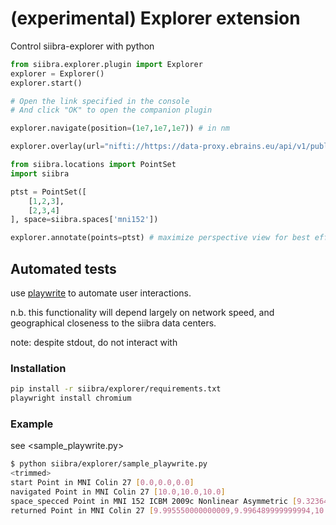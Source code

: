 # (experimental) Explorer extension

Control siibra-explorer with python

```python
from siibra.explorer.plugin import Explorer
explorer = Explorer()
explorer.start()

# Open the link specified in the console
# And click "OK" to open the companion plugin

explorer.navigate(position=(1e7,1e7,1e7)) # in nm

explorer.overlay(url="nifti://https://data-proxy.ebrains.eu/api/v1/public/buckets/d-d69b70e2-3002-4eaf-9c61-9c56f019bbc8/probabilistic_maps_pmaps_175areas/Area-hOc1/Area-hOc1_pmap_l_N10_nlin2ICBM152asym2009c_4.2_public_258e8c1d846f92be76922b20287344ae.nii.gz") # TODO a bit buggy, and does not yet work

from siibra.locations import PointSet
import siibra

ptst = PointSet([
    [1,2,3],
    [2,3,4]
], space=siibra.spaces['mni152'])

explorer.annotate(points=ptst) # maximize perspective view for best effect

```

## Automated tests

use [playwrite](https://playwright.dev/python/) to automate user interactions.

n.b. this functionality will depend largely on network speed, and geographical closeness to the siibra data centers.

note: despite stdout, do not interact with 

### Installation

```sh
pip install -r siibra/explorer/requirements.txt
playwright install chromium
```

### Example

see <sample_playwrite.py>

```sh
$ python siibra/explorer/sample_playwrite.py
<trimmed>
start Point in MNI Colin 27 [0.0,0.0,0.0]
navigated Point in MNI Colin 27 [10.0,10.0,10.0]
space_specced Point in MNI 152 ICBM 2009c Nonlinear Asymmetric [9.323640000000012,11.565300000000008,9.66219000000001]
returned Point in MNI Colin 27 [9.995550000000009,9.996489999999994,10.009999999999991]

```